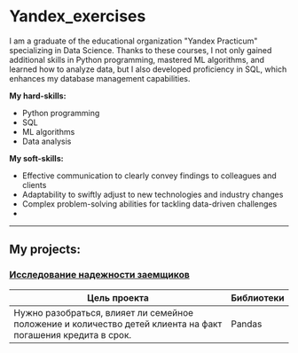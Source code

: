 # Yandex_exercises

I am a graduate of the educational organization "Yandex Practicum" specializing in Data Science. Thanks to these courses, I not only gained additional skills in Python programming, mastered ML algorithms, and learned how to analyze data, but I also developed proficiency in SQL, which enhances my database management capabilities.

**My hard-skills:**
* Python programming
* SQL
* ML algorithms
* Data analysis

**My soft-skills:**
* Effective communication to clearly convey findings to colleagues and clients
* Adaptability to swiftly adjust to new technologies and industry changes
* Complex problem-solving abilities for tackling data-driven challenges
* 

---
## My projects:

### [Исследование надежности заемщиков](https://github.com/InventorDreamer/Yandex_exercises/tree/main/Исследование%20надежности%20заемщиков)

| Цель проекта                                                                                               | Библиотеки |
|------------------------------------------------------------------------------------------------------------|------------|
| Нужно разобраться, влияет ли семейное положение и количество детей клиента на факт погашения кредита в срок.| Pandas     |

